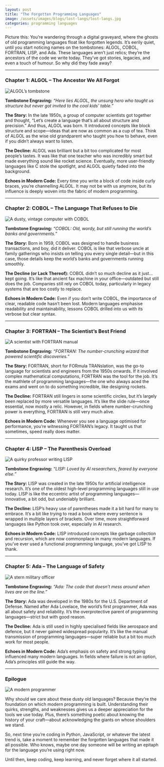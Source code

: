 ```yaml
---
layout: post
title: "The Forgotten Programming Languages"
image: /assets/images/blogs/lost-langs/lost-langs.jpg
categories: programming languages
---
```


Picture this: You’re wandering through a digital graveyard, where the ghosts of old programming languages float like forgotten legends. It’s eerily quiet, until you start noticing names on the tombstones: ALGOL, COBOL, FORTRAN, LISP, and Ada. These languages aren’t just relics; they’re the ancestors of the code we write today. They’ve got stories, legacies, and even a touch of humour. So why did they fade away?

---

### **Chapter 1: ALGOL – The Ancestor We All Forgot**

![ALGOL’s tombstone](/assets/images/blogs/lost-langs/algol.jpg)

**Tombstone Engraving:** *“Here lies ALGOL, the unsung hero who taught us structure but never got invited to the cool kids’ table.”*

**The Story:**
In the late 1950s, a group of computer scientists got together and thought, “Let’s create a language that’s all about structure and precision.” And thus, ALGOL was born. It introduced concepts like block structure and scope—ideas that are now as common as a cup of tea. Think of ALGOL as the wise old grandparent who taught you how to behave, even if you didn’t always want to listen.

**The Decline:**
ALGOL was brilliant but a bit too complicated for most people’s tastes. It was like that one teacher who was incredibly smart but made everything sound like rocket science. Eventually, more user-friendly languages like C stole the spotlight, and ALGOL quietly faded into the background.

**Echoes in Modern Code:**
Every time you write a block of code inside curly braces, you’re channelling ALGOL. It may not be with us anymore, but its influence is deeply woven into the fabric of modern programming.

---

### **Chapter 2: COBOL – The Language That Refuses to Die**

![A dusty, vintage computer with COBOL](/assets/images/blogs/lost-langs/cobol.jpg)

**Tombstone Engraving:** *“COBOL: Old, wordy, but still running the world’s banks and governments.”*

**The Story:**
Born in 1959, COBOL was designed to handle business transactions, and boy, did it deliver. COBOL is like that verbose uncle at family gatherings who insists on telling you every single detail—but in this case, those details keep the world’s banks and governments running smoothly.

**The Decline (or Lack Thereof):**
COBOL didn’t so much decline as it just… kept going. It’s like that ancient fax machine in your office—outdated but still does the job. Companies still rely on COBOL today, particularly in legacy systems that are too costly to replace.

**Echoes in Modern Code:**
Even if you don’t write COBOL, the importance of clear, readable code hasn’t been lost. Modern languages emphasise readability and maintainability, lessons COBOL drilled into us with its verbose but clear syntax.

---

### **Chapter 3: FORTRAN – The Scientist’s Best Friend**

![A scientist with FORTRAN manual](/assets/images/blogs/lost-langs/fortran.jpg)

**Tombstone Engraving:** *“FORTRAN: The number-crunching wizard that powered scientific discoveries.”*

**The Story:**
FORTRAN, short for FORmula TRANslation, was the go-to language for scientists and engineers from the 1950s onwards. If it involved complex mathematical computations, FORTRAN was the tool for the job. It’s the mathlete of programming languages—the one who always aced the exams and went on to do something incredible, like designing rockets.

**The Decline:**
FORTRAN still lingers in some scientific circles, but it’s largely been replaced by more versatile languages. It’s like the slide rule—once essential, now mostly a relic. However, in fields where number-crunching power is everything, FORTRAN is still very much alive.

**Echoes in Modern Code:**
Whenever you see a language optimised for performance, you’re witnessing FORTRAN’s legacy. It taught us that sometimes, speed really does matter.

---

### **Chapter 4: LISP – The Parenthesis Overload**

![A quirky professor writing LISP](/assets/images/blogs/lost-langs/lisp.jpg)

**Tombstone Engraving:** *“LISP: Loved by AI researchers, feared by everyone else.”*

**The Story:**
LISP was created in the late 1950s for artificial intelligence research. It’s one of the oldest high-level programming languages still in use today. LISP is like the eccentric artist of programming languages—innovative, a bit odd, but undeniably brilliant.

**The Decline:**
LISP’s heavy use of parentheses made it a bit hard for many to embrace. It’s a bit like trying to read a book where every sentence is wrapped in multiple layers of brackets. Over time, more straightforward languages like Python took over, especially in AI research.

**Echoes in Modern Code:**
LISP introduced concepts like garbage collection and recursion, which are now commonplace in many modern languages. If you’ve ever used a functional programming language, you’ve got LISP to thank.

---

### **Chapter 5: Ada – The Language of Safety**

![A stern military officer](/assets/images/blogs/lost-langs/ada.jpg)

**Tombstone Engraving:** *“Ada: The code that doesn’t mess around when lives are on the line.”*

**The Story:**
Ada was developed in the 1980s for the U.S. Department of Defense. Named after Ada Lovelace, the world’s first programmer, Ada was all about safety and reliability. It’s the overprotective parent of programming languages—strict but with good reason.

**The Decline:**
Ada is still used in highly specialised fields like aerospace and defence, but it never gained widespread popularity. It’s like the manual transmission of programming languages—super reliable but a bit too much work for most people.

**Echoes in Modern Code:**
Ada’s emphasis on safety and strong typing influenced many modern languages. In fields where failure is not an option, Ada’s principles still guide the way.

---

### **Epilogue**

![A modern programmer](/assets/images/blogs/lost-langs/conclusion.jpg)

Why should we care about these dusty old languages? Because they’re the foundation on which modern programming is built. Understanding their quirks, strengths, and weaknesses gives us a deeper appreciation for the tools we use today. Plus, there’s something poetic about knowing the history of your craft—about acknowledging the giants on whose shoulders we stand.

So, next time you’re coding in Python, JavaScript, or whatever the latest trend is, take a moment to remember the forgotten languages that made it all possible. Who knows, maybe one day someone will be writing an epitaph for the language you’re using right now.

Until then, keep coding, keep learning, and never forget where it all started.

